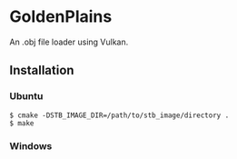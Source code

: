 # GoldenPlains

An .obj file loader using Vulkan.

## Installation

### Ubuntu

```shell
$ cmake -DSTB_IMAGE_DIR=/path/to/stb_image/directory .
$ make
```

### Windows